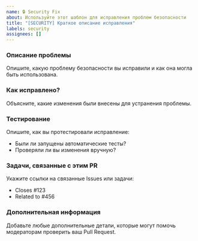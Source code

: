 ```yaml
---
name: 🔒 Security Fix
about: Используйте этот шаблон для исправления проблем безопасности
title: "[SECURITY] Краткое описание исправления"
labels: security
assignees: []
---
```


### Описание проблемы
Опишите, какую проблему безопасности вы исправили и как она могла быть использована.

### Как исправлено?
Объясните, какие изменения были внесены для устранения проблемы.

### Тестирование
Опишите, как вы протестировали исправление:
- Были ли запущены автоматические тесты?
- Проверяли ли вы изменения вручную?

### Задачи, связанные с этим PR
Укажите ссылки на связанные Issues или задачи:
- Closes #123
- Related to #456

### Дополнительная информация
Добавьте любые дополнительные детали, которые могут помочь модераторам проверить ваш Pull Request.
